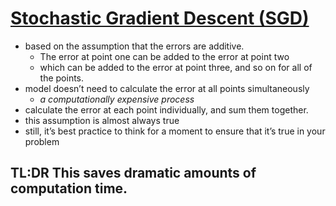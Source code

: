 # [Stochastic Gradient Descent (SGD)][1]

- based on the assumption that the errors are additive. 
  * The error at point one can be added to the error at point two 
  * which can be added to the error at point three, and so on for all of the points.
- model doesn’t need to calculate the error at all points simultaneously
  * _a computationally expensive process_
- calculate the error at each point individually, and sum them together.
- this assumption is almost always true
- still, it’s best practice to think for a moment to ensure that it’s true in your problem

## TL:DR This saves dramatic amounts of computation time.

[1]: https://towardsdatascience.com/understanding-gradient-descent-35a7e3007098